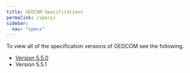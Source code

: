 ```yaml
---
title: GEDCOM Specifications
permalink: /specs/
sidebar:
  nav: "specs"
---
```


To view all of the specification versions of GEDCOM see the following.

- [Version 5.5.0](#link)
- Version 5.5.1